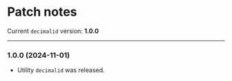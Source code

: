 # Patch notes

Current `decimalid` version: **1.0.0**

***

### 1.0.0 (2024-11-01)

* Utility `decimalid` was released.